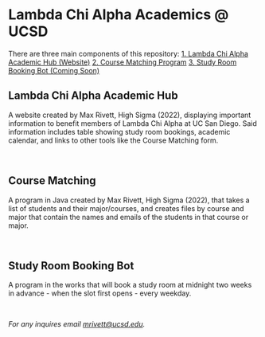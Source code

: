 # Lambda Chi Alpha Academics @ UCSD

There are three main components of this repository:
[1. Lambda Chi Alpha Academic Hub (Website)](#lambda-chi-alpha-academic-hub)
[2. Course Matching Program](#course-matching)
[3. Study Room Booking Bot (Coming Soon)](#study-room-booking-bot)

## Lambda Chi Alpha Academic Hub

A website created by Max Rivett, High Sigma (2022), displaying important information to benefit members of Lambda Chi Alpha at UC San Diego. Said information includes table showing study room bookings, academic calendar, and links to other tools like the Course Matching form.

<br>

## Course Matching

A program in Java created by Max Rivett, High Sigma (2022), that takes a list of students and their major/courses, and creates files by course and major that contain the names and emails of the students in that course or major.

<br>

## Study Room Booking Bot

A program in the works that will book a study room at midnight two weeks in advance - when the slot first opens - every weekday.

<br>

<i>For any inquires email <mrivett@ucsd.edu>.</i>
